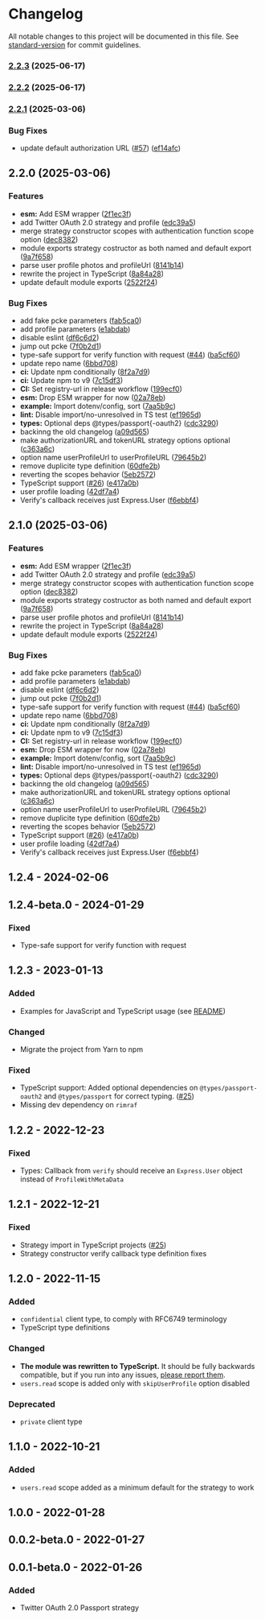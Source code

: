 # Changelog

All notable changes to this project will be documented in this file. See [standard-version](https://github.com/conventional-changelog/standard-version) for commit guidelines.

### [2.2.3](https://github.com/jetthai/passport-twitter-oauth2-typescript/compare/v2.2.2...v2.2.3) (2025-06-17)

### [2.2.2](https://github.com/jetthai/passport-twitter-oauth2-typescript/compare/v2.2.1...v2.2.2) (2025-06-17)

### [2.2.1](https://github.com/jetthai/passport-twitter-oauth2-typescript/compare/v2.2.0...v2.2.1) (2025-03-06)


### Bug Fixes

* update default authorization URL ([#57](https://github.com/jetthai/passport-twitter-oauth2-typescript/issues/57)) ([ef14afc](https://github.com/jetthai/passport-twitter-oauth2-typescript/commit/ef14afc468460dcd2b3810cc02c668c72841c03a))

## 2.2.0 (2025-03-06)


### Features

* **esm:** Add ESM wrapper ([2f1ec3f](https://github.com/jetthai/passport-twitter-oauth2-typescript/commit/2f1ec3f966d266ba854bc55d1ab918b926b350a8))
* add Twitter OAuth 2.0 strategy and profile ([edc39a5](https://github.com/jetthai/passport-twitter-oauth2-typescript/commit/edc39a545095267af0cdcbe595b02fe4a8574373))
* merge strategy constructor scopes with authentication function scope option ([dec8382](https://github.com/jetthai/passport-twitter-oauth2-typescript/commit/dec8382d161142ff235394773f65a2e0765f3ce9))
* module exports strategy costructor as both named and default export ([9a7f658](https://github.com/jetthai/passport-twitter-oauth2-typescript/commit/9a7f658df901b47c1439f2a93c8caf59598fbeb2))
* parse user profile  photos and profileUrl ([8141b14](https://github.com/jetthai/passport-twitter-oauth2-typescript/commit/8141b14e83142ff521d735d04c608a6eea29eb6a))
* rewrite the project in TypeScript ([8a84a28](https://github.com/jetthai/passport-twitter-oauth2-typescript/commit/8a84a284cfd9cb47dcdad0fbe0165decdc19fd36))
* update default module exports ([2522f24](https://github.com/jetthai/passport-twitter-oauth2-typescript/commit/2522f247981c5347068112bcec593b978afb4dba))


### Bug Fixes

* add fake pcke parameters ([fab5ca0](https://github.com/jetthai/passport-twitter-oauth2-typescript/commit/fab5ca0ba0955c4eed965cec9ea0ba04e7b9bd72))
* add profile parameters ([e1abdab](https://github.com/jetthai/passport-twitter-oauth2-typescript/commit/e1abdab1dde07f5258721fcefc23eb7bb2317cad))
* disable eslint ([df6c6d2](https://github.com/jetthai/passport-twitter-oauth2-typescript/commit/df6c6d2ee00fad57548d8c018d27894979ee8cd5))
* jump out pcke ([7f0b2d1](https://github.com/jetthai/passport-twitter-oauth2-typescript/commit/7f0b2d1759e87c873246ea789972d5ab4a662be1))
* type-safe support for verify function with request ([#44](https://github.com/jetthai/passport-twitter-oauth2-typescript/issues/44)) ([ba5cf60](https://github.com/jetthai/passport-twitter-oauth2-typescript/commit/ba5cf602c3fc8e00a46df96c6f13a4152ac95d78))
* update repo name ([6bbd708](https://github.com/jetthai/passport-twitter-oauth2-typescript/commit/6bbd70838893f544f96698c86d6d1639b7709d6b))
* **ci:** Update npm conditionally ([8f2a7d9](https://github.com/jetthai/passport-twitter-oauth2-typescript/commit/8f2a7d9f16696875bd0a757fda851e9532ad81b7))
* **ci:** Update npm to v9 ([7c15df3](https://github.com/jetthai/passport-twitter-oauth2-typescript/commit/7c15df3e0437d67b8ad15901ac53a59eb1e08762))
* **CI:** Set registry-url in release workflow ([199ecf0](https://github.com/jetthai/passport-twitter-oauth2-typescript/commit/199ecf0f91f22ad15ba79d6669c73124269973ed))
* **esm:** Drop ESM wrapper for now ([02a78eb](https://github.com/jetthai/passport-twitter-oauth2-typescript/commit/02a78ebba07cdb8d8990a96eea4546621dbae912))
* **example:** Import dotenv/config, sort ([7aa5b9c](https://github.com/jetthai/passport-twitter-oauth2-typescript/commit/7aa5b9c6cc056ea210a419e0c06987c14891384b))
* **lint:** Disable import/no-unresolved in TS test ([ef1965d](https://github.com/jetthai/passport-twitter-oauth2-typescript/commit/ef1965d8ff038b7e18bbb8c4dc614ebacb6844f0))
* **types:** Optional deps @types/passport{-oauth2} ([cdc3290](https://github.com/jetthai/passport-twitter-oauth2-typescript/commit/cdc32905f77118de6085fc654f1e52779de19199))
* backinng the old changelog ([a09d565](https://github.com/jetthai/passport-twitter-oauth2-typescript/commit/a09d5652436cf62b3c6c80b38138edcb588b7f38))
* make authorizationURL and tokenURL strategy options optional ([c363a6c](https://github.com/jetthai/passport-twitter-oauth2-typescript/commit/c363a6cde7247a0ef09bbffcb1b47a013bbb5724))
* option name userProfileUrl to userProfileURL ([79645b2](https://github.com/jetthai/passport-twitter-oauth2-typescript/commit/79645b25cd2408bd91620d8f5de6da52cbec2bdd))
* remove duplicite type definition ([60dfe2b](https://github.com/jetthai/passport-twitter-oauth2-typescript/commit/60dfe2b95457ae0899a2efba9ef9d830dbff7385))
* reverting the scopes behavior ([5eb2572](https://github.com/jetthai/passport-twitter-oauth2-typescript/commit/5eb257279d2f9fb935dc653e4fcc5df17ed5586f))
* TypeScript support ([#26](https://github.com/jetthai/passport-twitter-oauth2-typescript/issues/26)) ([e417a0b](https://github.com/jetthai/passport-twitter-oauth2-typescript/commit/e417a0bafa0e5553d4c3a340ca9acb970d6b07cf))
* user profile loading ([42df7a4](https://github.com/jetthai/passport-twitter-oauth2-typescript/commit/42df7a4151f0dcbcc4c359f99c3c9e20de03511f))
* Verify's callback receives just Express.User ([f6ebbf4](https://github.com/jetthai/passport-twitter-oauth2-typescript/commit/f6ebbf4ebbf8240e5714357b0af6bfc0e955b099))

## 2.1.0 (2025-03-06)


### Features

* **esm:** Add ESM wrapper ([2f1ec3f](https://github.com/jetthai/passport-twitter-oauth2-typescript/commit/2f1ec3f966d266ba854bc55d1ab918b926b350a8))
* add Twitter OAuth 2.0 strategy and profile ([edc39a5](https://github.com/jetthai/passport-twitter-oauth2-typescript/commit/edc39a545095267af0cdcbe595b02fe4a8574373))
* merge strategy constructor scopes with authentication function scope option ([dec8382](https://github.com/jetthai/passport-twitter-oauth2-typescript/commit/dec8382d161142ff235394773f65a2e0765f3ce9))
* module exports strategy costructor as both named and default export ([9a7f658](https://github.com/jetthai/passport-twitter-oauth2-typescript/commit/9a7f658df901b47c1439f2a93c8caf59598fbeb2))
* parse user profile  photos and profileUrl ([8141b14](https://github.com/jetthai/passport-twitter-oauth2-typescript/commit/8141b14e83142ff521d735d04c608a6eea29eb6a))
* rewrite the project in TypeScript ([8a84a28](https://github.com/jetthai/passport-twitter-oauth2-typescript/commit/8a84a284cfd9cb47dcdad0fbe0165decdc19fd36))
* update default module exports ([2522f24](https://github.com/jetthai/passport-twitter-oauth2-typescript/commit/2522f247981c5347068112bcec593b978afb4dba))


### Bug Fixes

* add fake pcke parameters ([fab5ca0](https://github.com/jetthai/passport-twitter-oauth2-typescript/commit/fab5ca0ba0955c4eed965cec9ea0ba04e7b9bd72))
* add profile parameters ([e1abdab](https://github.com/jetthai/passport-twitter-oauth2-typescript/commit/e1abdab1dde07f5258721fcefc23eb7bb2317cad))
* disable eslint ([df6c6d2](https://github.com/jetthai/passport-twitter-oauth2-typescript/commit/df6c6d2ee00fad57548d8c018d27894979ee8cd5))
* jump out pcke ([7f0b2d1](https://github.com/jetthai/passport-twitter-oauth2-typescript/commit/7f0b2d1759e87c873246ea789972d5ab4a662be1))
* type-safe support for verify function with request ([#44](https://github.com/jetthai/passport-twitter-oauth2-typescript/issues/44)) ([ba5cf60](https://github.com/jetthai/passport-twitter-oauth2-typescript/commit/ba5cf602c3fc8e00a46df96c6f13a4152ac95d78))
* update repo name ([6bbd708](https://github.com/jetthai/passport-twitter-oauth2-typescript/commit/6bbd70838893f544f96698c86d6d1639b7709d6b))
* **ci:** Update npm conditionally ([8f2a7d9](https://github.com/jetthai/passport-twitter-oauth2-typescript/commit/8f2a7d9f16696875bd0a757fda851e9532ad81b7))
* **ci:** Update npm to v9 ([7c15df3](https://github.com/jetthai/passport-twitter-oauth2-typescript/commit/7c15df3e0437d67b8ad15901ac53a59eb1e08762))
* **CI:** Set registry-url in release workflow ([199ecf0](https://github.com/jetthai/passport-twitter-oauth2-typescript/commit/199ecf0f91f22ad15ba79d6669c73124269973ed))
* **esm:** Drop ESM wrapper for now ([02a78eb](https://github.com/jetthai/passport-twitter-oauth2-typescript/commit/02a78ebba07cdb8d8990a96eea4546621dbae912))
* **example:** Import dotenv/config, sort ([7aa5b9c](https://github.com/jetthai/passport-twitter-oauth2-typescript/commit/7aa5b9c6cc056ea210a419e0c06987c14891384b))
* **lint:** Disable import/no-unresolved in TS test ([ef1965d](https://github.com/jetthai/passport-twitter-oauth2-typescript/commit/ef1965d8ff038b7e18bbb8c4dc614ebacb6844f0))
* **types:** Optional deps @types/passport{-oauth2} ([cdc3290](https://github.com/jetthai/passport-twitter-oauth2-typescript/commit/cdc32905f77118de6085fc654f1e52779de19199))
* backinng the old changelog ([a09d565](https://github.com/jetthai/passport-twitter-oauth2-typescript/commit/a09d5652436cf62b3c6c80b38138edcb588b7f38))
* make authorizationURL and tokenURL strategy options optional ([c363a6c](https://github.com/jetthai/passport-twitter-oauth2-typescript/commit/c363a6cde7247a0ef09bbffcb1b47a013bbb5724))
* option name userProfileUrl to userProfileURL ([79645b2](https://github.com/jetthai/passport-twitter-oauth2-typescript/commit/79645b25cd2408bd91620d8f5de6da52cbec2bdd))
* remove duplicite type definition ([60dfe2b](https://github.com/jetthai/passport-twitter-oauth2-typescript/commit/60dfe2b95457ae0899a2efba9ef9d830dbff7385))
* reverting the scopes behavior ([5eb2572](https://github.com/jetthai/passport-twitter-oauth2-typescript/commit/5eb257279d2f9fb935dc653e4fcc5df17ed5586f))
* TypeScript support ([#26](https://github.com/jetthai/passport-twitter-oauth2-typescript/issues/26)) ([e417a0b](https://github.com/jetthai/passport-twitter-oauth2-typescript/commit/e417a0bafa0e5553d4c3a340ca9acb970d6b07cf))
* user profile loading ([42df7a4](https://github.com/jetthai/passport-twitter-oauth2-typescript/commit/42df7a4151f0dcbcc4c359f99c3c9e20de03511f))
* Verify's callback receives just Express.User ([f6ebbf4](https://github.com/jetthai/passport-twitter-oauth2-typescript/commit/f6ebbf4ebbf8240e5714357b0af6bfc0e955b099))

## 1.2.4 - 2024-02-06

## 1.2.4-beta.0 - 2024-01-29
### Fixed
- Type-safe support for verify function with request

## 1.2.3 - 2023-01-13
### Added
- Examples for JavaScript and TypeScript usage (see [README](https://github.com/superfaceai/passport-twitter-oauth2/#examples))

### Changed
- Migrate the project from Yarn to npm

### Fixed
- TypeScript support: Added optional dependencies on `@types/passport-oauth2` and `@types/passport` for correct typing. ([#25](https://github.com/superfaceai/passport-twitter-oauth2/issues/25))
- Missing dev dependency on `rimraf`

## 1.2.2 - 2022-12-23
### Fixed
- Types: Callback from `verify` should receive an `Express.User` object instead of `ProfileWithMetaData`

## 1.2.1 - 2022-12-21
### Fixed
- Strategy import in TypeScript projects ([#25](https://github.com/superfaceai/passport-twitter-oauth2/issues/25))
- Strategy constructor verify callback type definition fixes

## 1.2.0 - 2022-11-15
### Added
- `confidential` client type, to comply with RFC6749 terminology
- TypeScript type definitions

### Changed
- **The module was rewritten to TypeScript.** It should be fully backwards compatible, but if you run into any issues, [please report them](https://github.com/superfaceai/passport-twitter-oauth2/issues).
- `users.read` scope is added only with `skipUserProfile` option disabled

### Deprecated
- `private` client type

## 1.1.0 - 2022-10-21
### Added
- `users.read` scope added as a minimum default for the strategy to work

## 1.0.0 - 2022-01-28

## 0.0.2-beta.0 - 2022-01-27

## 0.0.1-beta.0 - 2022-01-26
### Added
- Twitter OAuth 2.0 Passport strategy
